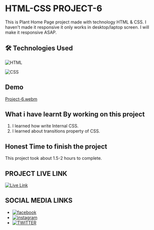 
# HTML-CSS PROJECT-6

This is Plant Home Page project made with technology HTML & CSS.
I haven't made it responsive it only works in desktop/laptop screen.
I will make it responsive ASAP.


## 🛠 Technologies Used
![HTML](https://img.shields.io/badge/HTML5-E34F26?style=for-the-badge&logo=html5&logoColor=white)

![CSS](https://img.shields.io/badge/CSS3-1572B6?style=for-the-badge&logo=css3&logoColor=white)

## Demo
[Project-6.webm](https://user-images.githubusercontent.com/100980716/215298152-a9a50e09-6981-407a-8be2-93c251c5ec2c.webm)

## What i have learnt By working on this project
1. I learned how write Internal CSS.
2. I learned about transitions property of CSS.

## Honest Time to finish the project

This project took about 1.5-2 hours to complete.

## PROJECT LIVE LINK

<a href="https://html-css-project06.netlify.app/" target="_blank">![Live Link](https://img.shields.io/badge/Live-Link-green)</a>

## SOCIAL MEDIA LINKS
- [![facebook](https://img.shields.io/badge/Facebook-0A66C2?style=for-the-badge&logo=facebook&logoColor=white)](https://www.facebook.com/vivekranjan0144/)
- [![instagram](https://img.shields.io/badge/Instagram-E4405F?style=for-the-badge&logo=instagram&logoColor=white)](https://www.instagram.com/vivekranjan0144/)
- [![TWITTER](https://img.shields.io/badge/Twitter-1DA1F2?style=for-the-badge&logo=twitter&logoColor=white)](https://twitter.com/vivekranjan0144?lang=en)

